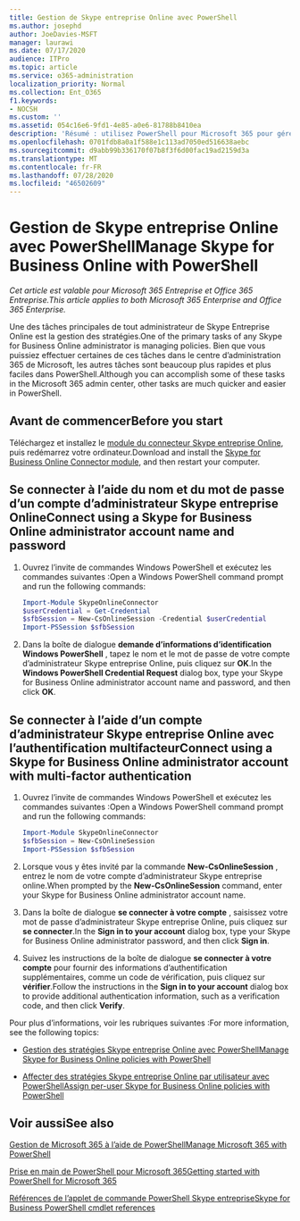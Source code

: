 ```yaml
---
title: Gestion de Skype entreprise Online avec PowerShell
ms.author: josephd
author: JoeDavies-MSFT
manager: laurawi
ms.date: 07/17/2020
audience: ITPro
ms.topic: article
ms.service: o365-administration
localization_priority: Normal
ms.collection: Ent_O365
f1.keywords:
- NOCSH
ms.custom: ''
ms.assetid: 054c16e6-9fd1-4e85-a0e6-81788b8410ea
description: 'Résumé : utilisez PowerShell pour Microsoft 365 pour gérer des stratégies Skype entreprise Online, des stratégies par utilisateur et des paramètres de réunion.'
ms.openlocfilehash: 0701fdb8a0a1f588e1c113ad7050ed516638aebc
ms.sourcegitcommit: d9abb99b336170f07b8f3f6d00fac19ad2159d3a
ms.translationtype: MT
ms.contentlocale: fr-FR
ms.lasthandoff: 07/28/2020
ms.locfileid: "46502609"
---
```

# <a name="manage-skype-for-business-online-with-powershell"></a><span data-ttu-id="f26ae-103">Gestion de Skype entreprise Online avec PowerShell</span><span class="sxs-lookup"><span data-stu-id="f26ae-103">Manage Skype for Business Online with PowerShell</span></span>

<span data-ttu-id="f26ae-104">*Cet article est valable pour Microsoft 365 Entreprise et Office 365 Entreprise.*</span><span class="sxs-lookup"><span data-stu-id="f26ae-104">*This article applies to both Microsoft 365 Enterprise and Office 365 Enterprise.*</span></span>

<span data-ttu-id="f26ae-105">Une des tâches principales de tout administrateur de Skype Entreprise Online est la gestion des stratégies.</span><span class="sxs-lookup"><span data-stu-id="f26ae-105">One of the primary tasks of any Skype for Business Online administrator is managing policies.</span></span> <span data-ttu-id="f26ae-106">Bien que vous puissiez effectuer certaines de ces tâches dans le centre d’administration 365 de Microsoft, les autres tâches sont beaucoup plus rapides et plus faciles dans PowerShell.</span><span class="sxs-lookup"><span data-stu-id="f26ae-106">Although you can accomplish some of these tasks in the Microsoft 365 admin center, other tasks are much quicker and easier in PowerShell.</span></span> 

## <a name="before-you-start"></a><span data-ttu-id="f26ae-107">Avant de commencer</span><span class="sxs-lookup"><span data-stu-id="f26ae-107">Before you start</span></span>

<span data-ttu-id="f26ae-108">Téléchargez et installez le [module du connecteur Skype entreprise Online](https://www.microsoft.com/download/details.aspx?id=39366), puis redémarrez votre ordinateur.</span><span class="sxs-lookup"><span data-stu-id="f26ae-108">Download and install the [Skype for Business Online Connector module](https://www.microsoft.com/download/details.aspx?id=39366), and then restart your computer.</span></span>


## <a name="connect-using-a-skype-for-business-online-administrator-account-name-and-password"></a><span data-ttu-id="f26ae-109">Se connecter à l’aide du nom et du mot de passe d’un compte d’administrateur Skype entreprise Online</span><span class="sxs-lookup"><span data-stu-id="f26ae-109">Connect using a Skype for Business Online administrator account name and password</span></span>

1. <span data-ttu-id="f26ae-110">Ouvrez l’invite de commandes Windows PowerShell et exécutez les commandes suivantes :</span><span class="sxs-lookup"><span data-stu-id="f26ae-110">Open a Windows PowerShell command prompt and run the following commands:</span></span> 
    
   ```powershell
   Import-Module SkypeOnlineConnector
   $userCredential = Get-Credential
   $sfbSession = New-CsOnlineSession -Credential $userCredential
   Import-PSSession $sfbSession
   ```

2. <span data-ttu-id="f26ae-111">Dans la boîte de dialogue **demande d’informations d’identification Windows PowerShell** , tapez le nom et le mot de passe de votre compte d’administrateur Skype entreprise Online, puis cliquez sur **OK**.</span><span class="sxs-lookup"><span data-stu-id="f26ae-111">In the **Windows PowerShell Credential Request** dialog box, type your Skype for Business Online administrator account name and password, and then click **OK**.</span></span>


## <a name="connect-using-a-skype-for-business-online-administrator-account-with-multi-factor-authentication"></a><span data-ttu-id="f26ae-112">Se connecter à l’aide d’un compte d’administrateur Skype entreprise Online avec l’authentification multifacteur</span><span class="sxs-lookup"><span data-stu-id="f26ae-112">Connect using a Skype for Business Online administrator account with multi-factor authentication</span></span>

1. <span data-ttu-id="f26ae-113">Ouvrez l’invite de commandes Windows PowerShell et exécutez les commandes suivantes :</span><span class="sxs-lookup"><span data-stu-id="f26ae-113">Open a Windows PowerShell command prompt and run the following commands:</span></span>

   ```powershell
   Import-Module SkypeOnlineConnector
   $sfbSession = New-CsOnlineSession
   Import-PSSession $sfbSession
   ```

2. <span data-ttu-id="f26ae-114">Lorsque vous y êtes invité par la commande **New-CsOnlineSession** , entrez le nom de votre compte d’administrateur Skype entreprise online.</span><span class="sxs-lookup"><span data-stu-id="f26ae-114">When prompted by the **New-CsOnlineSession** command, enter your Skype for Business Online administrator account name.</span></span>

3. <span data-ttu-id="f26ae-115">Dans la boîte de dialogue **se connecter à votre compte** , saisissez votre mot de passe d’administrateur Skype entreprise Online, puis cliquez sur **se connecter**.</span><span class="sxs-lookup"><span data-stu-id="f26ae-115">In the **Sign in to your account** dialog box, type your Skype for Business Online administrator password, and then click **Sign in**.</span></span>

4. <span data-ttu-id="f26ae-116">Suivez les instructions de la boîte de dialogue **se connecter à votre compte** pour fournir des informations d’authentification supplémentaires, comme un code de vérification, puis cliquez sur **vérifier**.</span><span class="sxs-lookup"><span data-stu-id="f26ae-116">Follow the instructions in the **Sign in to your account** dialog box to provide additional authentication information, such as a verification code, and then click **Verify**.</span></span>

<span data-ttu-id="f26ae-117">Pour plus d’informations, voir les rubriques suivantes :</span><span class="sxs-lookup"><span data-stu-id="f26ae-117">For more information, see the following topics:</span></span>
  
- [<span data-ttu-id="f26ae-118">Gestion des stratégies Skype entreprise Online avec PowerShell</span><span class="sxs-lookup"><span data-stu-id="f26ae-118">Manage Skype for Business Online policies with PowerShell</span></span>](manage-skype-for-business-online-policies-with-office-365-powershell.md)
    
- [<span data-ttu-id="f26ae-119">Affecter des stratégies Skype entreprise Online par utilisateur avec PowerShell</span><span class="sxs-lookup"><span data-stu-id="f26ae-119">Assign per-user Skype for Business Online policies with PowerShell</span></span>](assign-per-user-skype-for-business-online-policies-with-office-365-powershell.md)
    
## <a name="see-also"></a><span data-ttu-id="f26ae-120">Voir aussi</span><span class="sxs-lookup"><span data-stu-id="f26ae-120">See also</span></span>

[<span data-ttu-id="f26ae-121">Gestion de Microsoft 365 à l’aide de PowerShell</span><span class="sxs-lookup"><span data-stu-id="f26ae-121">Manage Microsoft 365 with PowerShell</span></span>](manage-office-365-with-office-365-powershell.md)
  
[<span data-ttu-id="f26ae-122">Prise en main de PowerShell pour Microsoft 365</span><span class="sxs-lookup"><span data-stu-id="f26ae-122">Getting started with PowerShell for Microsoft 365</span></span>](getting-started-with-office-365-powershell.md)

[<span data-ttu-id="f26ae-123">Références de l’applet de commande PowerShell Skype entreprise</span><span class="sxs-lookup"><span data-stu-id="f26ae-123">Skype for Business PowerShell cmdlet references</span></span>](https://docs.microsoft.com/powershell/module/skype/?view=skype-ps)

